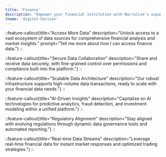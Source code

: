 ```yaml
---
title: 'Finance'
description: "Empower your financial institution with Narrative's expansive data collaboration and unparalleled scalability to transform decision-making and compliance processes."
theme: 'digital-horizon'
---
```


::feature-callout{title="Access More Data" description="Unlock access to a vast ecosystem of data sources for comprehensive financial analysis and market insights." prompt="Tell me more about how I can access finance data."}
::

::feature-callout{title="Secure Data Collaboration" description="Share and receive data securely, with fine-grained control over permissions and compliance built into the platform."}
::

::feature-callout{title="Scalable Data Architecture" description="Our robust infrastructure supports high-volume data transactions, ready to scale with your financial data needs."}
::

::feature-callout{title="AI-Driven Insights" description="Capitalize on AI technologies for predictive analytics, fraud detection, and investment modeling within a unified platform."}
::

::feature-callout{title="Regulatory Alignment" description="Stay aligned with evolving regulations through dynamic data governance tools and automated reporting."}
::

::feature-callout{title="Real-time Data Streams" description="Leverage real-time financial data for instant market responses and optimized trading strategies."}
::